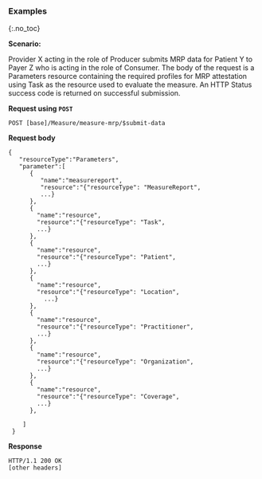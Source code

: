 
### Examples
{:.no_toc}

**Scenario:**

Provider X acting in the role of Producer submits MRP data for Patient Y to Payer Z who is acting in the role of Consumer.  The body of the request is a Parameters resource containing the required profiles for MRP attestation using Task as the resource used to evaluate the measure.  An HTTP Status success code is returned on successful submission.

**Request using `POST`**

`POST [base]/Measure/measure-mrp/$submit-data`

**Request body**

~~~
{
   "resourceType":"Parameters",
   "parameter":[
      {
         "name":"measurereport",
         "resource":"{"resourceType": "MeasureReport",
         ...}
      },
      {
        "name":"resource",
        "resource":"{"resourceType": "Task",
        ...}
      },
      {
        "name":"resource",
        "resource":"{"resourceType": "Patient",
        ...}
      },
      {
        "name":"resource",
        "resource":"{"resourceType": "Location",
          ...}
      },
      {
        "name":"resource",
        "resource":"{"resourceType": "Practitioner",
        ...}
      },
      {
        "name":"resource",
        "resource":"{"resourceType": "Organization",
        ...}
      },
      {
        "name":"resource",
        "resource":"{"resourceType": "Coverage",
        ...}
      },

    ]
 }
~~~

**Response**

~~~
HTTP/1.1 200 OK
[other headers]
~~~
